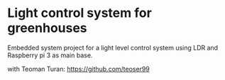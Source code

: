 # Light control system for greenhouses

Embedded system project for a light level control system using LDR and Raspberry pi 3 as main base.

with Teoman Turan: https://github.com/teoser99
